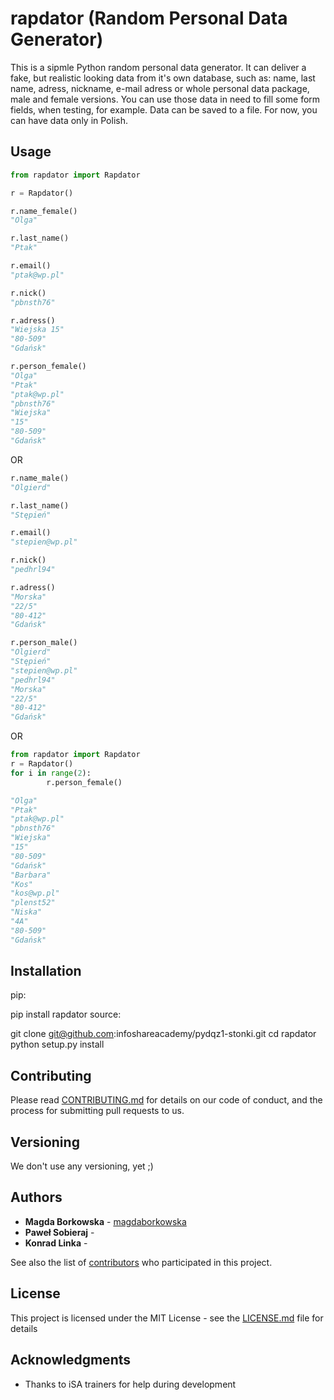 # rapdator (Random Personal Data Generator)

This is a sipmle Python random personal data generator. It can deliver a fake, but realistic looking data from it's own database, such as: name, last name, adress, nickname, e-mail adress or whole personal data package, male and female versions. You can use those data in need to fill some form fields, when testing, for example. Data can be saved to a file. For now, you can have data only in Polish.

## Usage

```python
from rapdator import Rapdator 

r = Rapdator()

r.name_female()
"Olga"

r.last_name()
"Ptak"

r.email()
"ptak@wp.pl"

r.nick()
"pbnsth76"

r.adress()
"Wiejska 15" 
"80-509" 
"Gdańsk"

r.person_female()
"Olga" 
"Ptak"
"ptak@wp.pl"
"pbnsth76"
"Wiejska" 
"15" 
"80-509" 
"Gdańsk"
```

OR
```python
r.name_male()
"Olgierd"

r.last_name()
"Stępień"

r.email()
"stepien@wp.pl"

r.nick()
"pedhrl94"

r.adress()
"Morska"
"22/5"
"80-412" 
"Gdańsk"

r.person_male()
"Olgierd"
"Stępień"
"stepien@wp.pl"
"pedhrl94"
"Morska" 
"22/5"
"80-412" 
"Gdańsk"
```
OR
```python
from rapdator import Rapdator
r = Rapdator()
for i in range(2):
        r.person_female()

"Olga" 
"Ptak"
"ptak@wp.pl"
"pbnsth76"
"Wiejska" 
"15" 
"80-509" 
"Gdańsk"
"Barbara" 
"Kos"
"kos@wp.pl"
"plenst52"
"Niska"
"4A" 
"80-509" 
"Gdańsk"
```

## Installation

pip:

pip install rapdator
source:

git clone git@github.com:infoshareacademy/pydqz1-stonki.git
cd rapdator
python setup.py install


## Contributing

Please read [CONTRIBUTING.md](https://gist.github.com/....) for details on our code of conduct, and the process for submitting pull requests to us.

## Versioning

We don't use any versioning, yet ;) 

## Authors

* **Magda Borkowska** - [magdaborkowska](https://github.com/magdaborkowska)
* **Paweł Sobieraj** - 
* **Konrad Linka** -

See also the list of [contributors](https://github.com/infoshareacademy/pydqz1-stonki/graphs/contributors) who participated in this project.

## License

This project is licensed under the MIT License - see the [LICENSE.md](LICENSE.md) file for details

## Acknowledgments

* Thanks to iSA trainers for help during development


